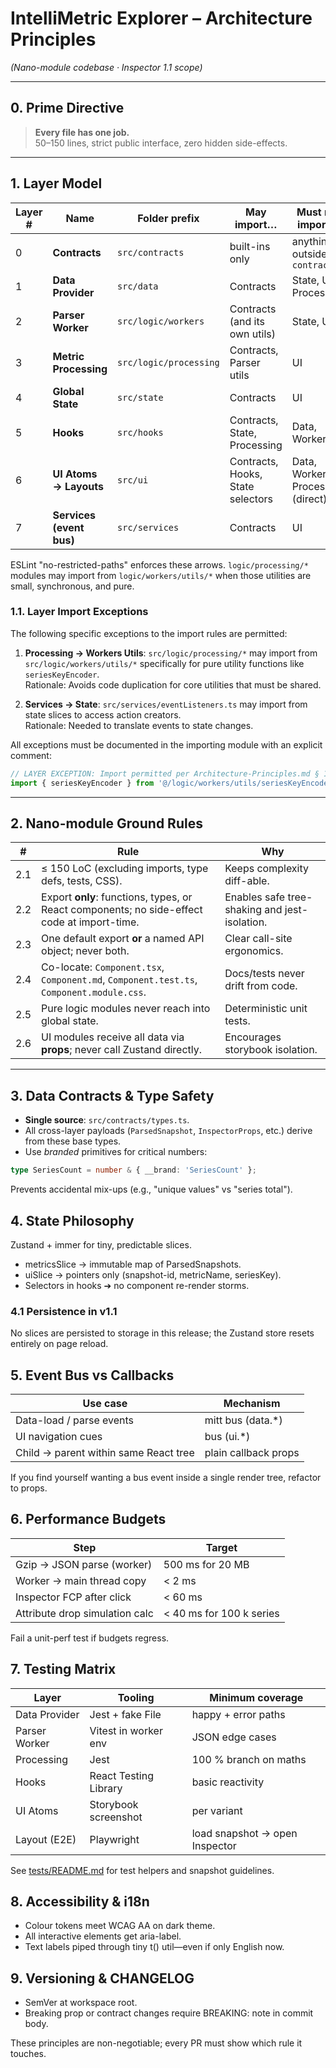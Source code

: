 # IntelliMetric Explorer – Architecture Principles  
*(Nano-module codebase · Inspector 1.1 scope)*

---

## 0. Prime Directive

> **Every file has one job.**  
> 50–150 lines, strict public interface, zero hidden side-effects.

---

## 1. Layer Model

| Layer # | Name                      | Folder prefix | May import…                        | Must **not** import…                    |
| ------- | ------------------------- | ------------- | ---------------------------------- | --------------------------------------- |
| 0       | **Contracts**             | `src/contracts` | built-ins only                     | anything outside `contracts/`           |
| 1       | **Data Provider**         | `src/data`      | Contracts                          | State, UI, Processing                   |
| 2       | **Parser Worker**         | `src/logic/workers` | Contracts (and its own utils)     | State, UI                               |
| 3       | **Metric Processing**     | `src/logic/processing` | Contracts, Parser utils          | UI                                      |
| 4       | **Global State**          | `src/state`     | Contracts                          | UI                                      |
| 5       | **Hooks**                 | `src/hooks`     | Contracts, State, Processing       | Data, Workers                           |
| 6       | **UI Atoms → Layouts**    | `src/ui`        | Contracts, Hooks, State selectors  | Data, Workers, Processing (direct)      |
| 7       | **Services (event bus)**  | `src/services` | Contracts                          | UI                                      |

ESLint "no-restricted-paths" enforces these arrows.
`logic/processing/*` modules may import from `logic/workers/utils/*` when those utilities are small, synchronous, and pure.

### 1.1. Layer Import Exceptions

The following specific exceptions to the import rules are permitted:

1. **Processing → Workers Utils**: `src/logic/processing/*` may import from `src/logic/workers/utils/*` specifically for pure utility functions like `seriesKeyEncoder`.  
   Rationale: Avoids code duplication for core utilities that must be shared.

2. **Services → State**: `src/services/eventListeners.ts` may import from state slices to access action creators.  
   Rationale: Needed to translate events to state changes.

All exceptions must be documented in the importing module with an explicit comment:
```ts
// LAYER EXCEPTION: Import permitted per Architecture-Principles.md § 1.1
import { seriesKeyEncoder } from '@/logic/workers/utils/seriesKeyEncoder';
```

---

## 2. Nano-module Ground Rules

| # | Rule | Why |
|---|------|-----|
| 2.1 | ≤ 150 LoC (excluding imports, type defs, tests, CSS). | Keeps complexity diff-able. |
| 2.2 | Export **only**: functions, types, or React components; no side-effect code at import-time. | Enables safe tree-shaking and jest-isolation. |
| 2.3 | One default export **or** a named API object; never both. | Clear call-site ergonomics. |
| 2.4 | Co-locate: `Component.tsx`, `Component.md`, `Component.test.ts`, `Component.module.css`. | Docs/tests never drift from code. |
| 2.5 | Pure logic modules never reach into global state. | Deterministic unit tests. |
| 2.6 | UI modules receive all data via **props**; never call Zustand directly. | Encourages storybook isolation. |

---

## 3. Data Contracts & Type Safety

* **Single source**: `src/contracts/types.ts`.  
* All cross-layer payloads (`ParsedSnapshot`, `InspectorProps`, etc.) derive from these base types.  
* Use *branded* primitives for critical numbers:

```ts
type SeriesCount = number & { __brand: 'SeriesCount' };
```
Prevents accidental mix-ups (e.g., "unique values" vs "series total").

## 4. State Philosophy
Zustand + immer for tiny, predictable slices.

- metricsSlice → immutable map of ParsedSnapshots.
- uiSlice → pointers only (snapshot-id, metricName, seriesKey).
- Selectors in hooks ➔ no component re-render storms.
### 4.1 Persistence in v1.1
No slices are persisted to storage in this release; the Zustand store resets entirely on page reload.

## 5. Event Bus vs Callbacks
| Use case | Mechanism |
|----------|-----------|
| Data-load / parse events | mitt bus (data.*) |
| UI navigation cues | bus (ui.*) |
| Child → parent within same React tree | plain callback props |

If you find yourself wanting a bus event inside a single render tree, refactor to props.

## 6. Performance Budgets
| Step | Target |
|------|--------|
| Gzip → JSON parse (worker) | 500 ms for 20 MB |
| Worker → main thread copy | < 2 ms |
| Inspector FCP after click | < 60 ms |
| Attribute drop simulation calc | < 40 ms for 100 k series |

Fail a unit-perf test if budgets regress.

## 7. Testing Matrix
| Layer | Tooling | Minimum coverage |
|-------|---------|------------------|
| Data Provider | Jest + fake File | happy + error paths |
| Parser Worker | Vitest in worker env | JSON edge cases |
| Processing | Jest | 100 % branch on maths |
| Hooks | React Testing Library | basic reactivity |
| UI Atoms | Storybook screenshot | per variant |
| Layout (E2E) | Playwright | load snapshot → open Inspector |

See [tests/README.md](../tests/README.md) for test helpers and snapshot guidelines.

## 8. Accessibility & i18n
- Colour tokens meet WCAG AA on dark theme.
- All interactive elements get aria-label.
- Text labels piped through tiny t() util—even if only English now.

## 9. Versioning & CHANGELOG
- SemVer at workspace root.
- Breaking prop or contract changes require BREAKING: note in commit body.

These principles are non-negotiable; every PR must show which rule it touches.